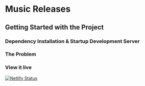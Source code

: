 # Music Releases



## Getting Started with the Project

### Dependency Installation & Startup Development Server


### The Problem


### View it live
[![Netlify Status](https://api.netlify.com/api/v1/badges/584cae14-6586-4edd-86ad-2456b8243767/deploy-status)](https://app.netlify.com/sites/yifans-music-release-site/deploys)
